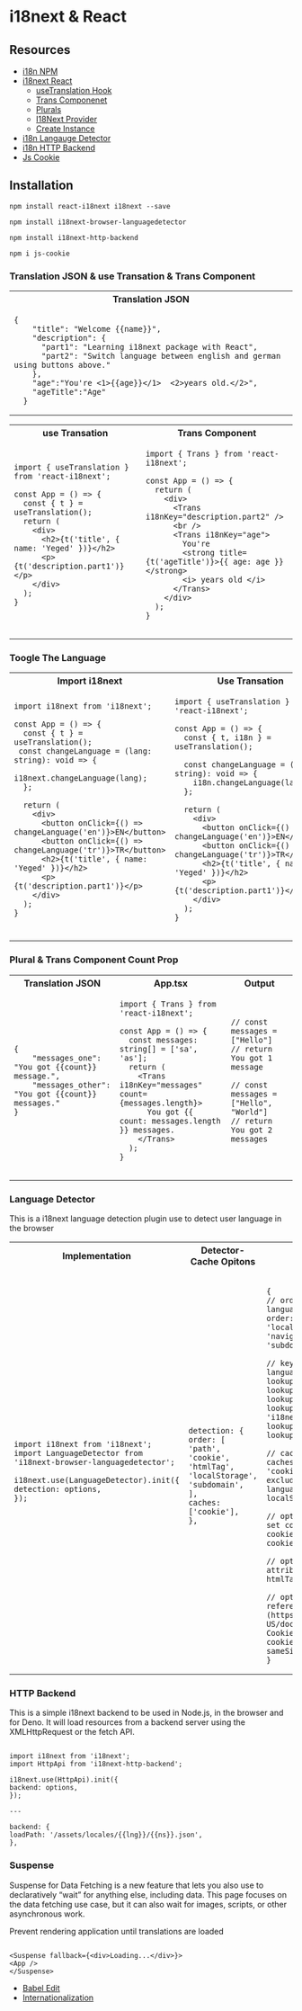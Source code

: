 # i18next & React

## Resources

- [i18n NPM](https://www.npmjs.com/package/i18n)
- [i18next React](https://react.i18next.com/)
  - [useTranslation Hook](https://react.i18next.com/latest/usetranslation-hook)
  - [Trans Componenet](https://react.i18next.com/latest/trans-component)
  - [Plurals](https://www.i18next.com/translation-function/plurals#languages-with-multiple-plurals)
  - [I18Next Provider](https://react.i18next.com/latest/i18nextprovider)
  - [Create Instance](https://www.i18next.com/overview/api#createinstance)
- [i18n Langauge Detector](https://github.com/i18next/i18next-browser-languageDetector)
- [i18n HTTP Backend](https://github.com/i18next/i18next-http-backend)
- [Js Cookie](https://github.com/js-cookie/js-cookie)

## Installation

`npm install react-i18next i18next --save`

`npm install i18next-browser-languagedetector`

`npm install i18next-http-backend`

`npm i js-cookie`

### Translation JSON & use Transation & Trans Component

<table>
<tr>
<th>Translation JSON</th>
</tr>
<tr>
 <td>
   
````
{
    "title": "Welcome {{name}}",
    "description": {
      "part1": "Learning i18next package with React",
      "part2": "Switch language between english and german using buttons above."
    },
    "age":"You're <1>{{age}}</1>  <2>years old.</2>",
    "ageTitle":"Age"
  }
````
   
</td>
  
  <table>
<tr>
<th>use Transation</th>
<th>Trans Component</th>
</tr>
<tr>
 <td>
   
````
import { useTranslation } from 'react-i18next';
   
const App = () => {
  const { t } = useTranslation();
  return (
    <div>
      <h2>{t('title', { name: 'Yeged' })}</h2>
      <p>{t('description.part1')}</p>
    </div>
  );
}
   
````
   
</td>
  
   <td>
   
````
import { Trans } from 'react-i18next';
   
const App = () => {
  return (
    <div>
      <Trans i18nKey="description.part2" />
      <br />
      <Trans i18nKey="age">
        You're
        <strong title={t('ageTitle')}>{{ age: age }}</strong>
        <i> years old </i>
      </Trans>
    </div>
  );
}
   
````
   
</td>
 </table>
 
### Toogle The Language
  <table>
<tr>
<th>Import i18next</th>
<th>Use Transation</th>
</tr>
<tr>
 <td>
   
````
import i18next from 'i18next';
   
const App = () => {
  const { t } = useTranslation();
 const changeLanguage = (lang: string): void => {
    i18next.changeLanguage(lang);
  };
     
  return (
    <div>
      <button onClick={() => changeLanguage('en')}>EN</button>
      <button onClick={() => changeLanguage('tr')}>TR</button>
      <h2>{t('title', { name: 'Yeged' })}</h2>
      <p>{t('description.part1')}</p>
    </div>
  );
}
   
````
   
</td>
  
   <td>
   
````
import { useTranslation } from 'react-i18next';
   
const App = () => {
  const { t, i18n } = useTranslation();
     
  const changeLanguage = (lang: string): void => {
    i18n.changeLanguage(lang);
  };
     
  return (
    <div>
      <button onClick={() => changeLanguage('en')}>EN</button>
      <button onClick={() => changeLanguage('tr')}>TR</button>
      <h2>{t('title', { name: 'Yeged' })}</h2>
      <p>{t('description.part1')}</p>
    </div>
  );
}
   
````
   
</td>
 </table>
  
### Plural & Trans Component Count Prop
  
<table>
<tr>
<th>Translation JSON</th>
<th>App.tsx</th>
<th>Output</th>
</tr>
<tr>
 <td>
   
````
{
    "messages_one": "You got {{count}} message.",
    "messages_other": "You got {{count}} messages."
}
   
````
   
</td>
  
   <td>
   
````
import { Trans } from 'react-i18next';
   
const App = () => {
  const messages: string[] = ['sa', 'as'];
  return (
    <Trans i18nKey="messages" count={messages.length}>
      You got {{ count: messages.length }} messages.
    </Trans>
  );
}
   
````
   
</td>
   <td>
   
````
// const messages = ["Hello"]
// return You got 1 message
     
// const messages = ["Hello", "World"]
// return You got 2 messages
   
````
   
</td>
 </table>
  
  
  
### Language Detector
  
This is a i18next language detection plugin use to detect user language in the browser
  
<table>
<tr>
<th>Implementation</th>
<th>Detector-Cache Opitons</th>
<th>Options</th>
</tr>
<tr>
 <td>
   
````
import i18next from 'i18next';
import LanguageDetector from 'i18next-browser-languagedetector';

i18next.use(LanguageDetector).init({
detection: options,
});

````

</td>

 <td>

```

detection: {
order: [
'path',
'cookie',
'htmlTag',
'localStorage',
'subdomain',
],
caches: ['cookie'],
},

```

</td>
   <td>

```

{
// order and from where user language should be detected
order: ['querystring', 'cookie', 'localStorage', 'sessionStorage', 'navigator', 'htmlTag', 'path', 'subdomain'],

// keys or params to lookup language from
lookupQuerystring: 'lng',
lookupCookie: 'i18next',
lookupLocalStorage: 'i18nextLng',
lookupSessionStorage: 'i18nextLng',
lookupFromPathIndex: 0,
lookupFromSubdomainIndex: 0,

// cache user language on
caches: ['localStorage', 'cookie'],
excludeCacheFor: ['cimode'], // languages to not persist (cookie, localStorage)

// optional expire and domain for set cookie
cookieMinutes: 10,
cookieDomain: 'myDomain',

// optional htmlTag with lang attribute, the default is:
htmlTag: document.documentElement,

// optional set cookie options, reference:[MDN Set-Cookie docs](https://developer.mozilla.org/en-US/docs/Web/HTTP/Headers/Set-Cookie)
cookieOptions: { path: '/', sameSite: 'strict' }
}

```

</td>
 </tr>
</table>


### HTTP Backend

This is a simple i18next backend to be used in Node.js, in the browser and for Deno. It will load resources from a backend server using the XMLHttpRequest or the fetch API.

```

import i18next from 'i18next';
import HttpApi from 'i18next-http-backend';

i18next.use(HttpApi).init({
backend: options,
});

---

backend: {
loadPath: '/assets/locales/{{lng}}/{{ns}}.json',
},

```
### Suspense

Suspense for Data Fetching is a new feature that lets you also use <Suspense> to declaratively “wait” for anything else, including data. This page focuses on the data fetching use case, but it can also wait for images, scripts, or other asynchronous work.

Prevent rendering application until translations are loaded

```

<Suspense fallback={<div>Loading...</div>}>
<App />
</Suspense>

```


- [Babel Edit](https://www.codeandweb.com/babeledit/tutorials/how-to-translate-your-react-app-with-react-i18next)
- [Internationalization](https://lemoncode.github.io/fonk-doc/messages/internationalization)
